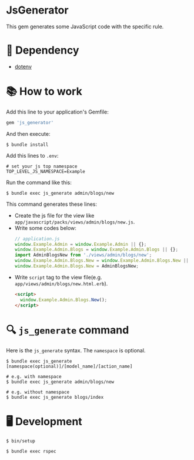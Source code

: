 # JsGenerator

This gem generates some JavaScript code with the specific rule.

# 📌 Dependency

- [dotenv](https://github.com/bkeepers/dotenv)

# 📚 How to work

Add this line to your application's Gemfile:

```ruby
gem 'js_generator'
```

And then execute:

    $ bundle install

Add this lines to `.env`:

```text
# set your js top namespace
TOP_LEVEL_JS_NAMESPACE=Example
```

Run the command like this:

```shell
$ bundle exec js_generate admin/blogs/new 
```

This command generates these lines:

- Create the js file for the view like `app/javascript/packs/views/admin/blogs/new.js`.
- Write some codes below: 
    ```js
    // application.js
    window.Example.Admin = window.Example.Admin || {};
    window.Example.Admin.Blogs = window.Example.Admin.Blogs || {};
    import AdminBlogsNew from './views/admin/blogs/new';
    window.Example.Admin.Blogs.New = window.Example.Admin.Blogs.New || {};
    window.Example.Admin.Blogs.New = AdminBlogsNew;
    ```
- Write `script` tag to the view file(e.g. `app/views/admin/blogs/new.html.erb`).
    ```html
    <script>
      window.Example.Admin.Blogs.New();
    </script>
    ```

# 🔍 `js_generate` command

Here is the `js_generate` syntax. The `namespace` is optional.

```shell
$ bundle exec js_generate [namespace(optional)]/[model_name]/[action_name]

# e.g. with namespace
$ bundle exec js_generate admin/blogs/new

# e.g. without namespace
$ bundle exec js_generate blogs/index 
```

# 🖥 Development

```shell
$ bin/setup
```

```shell
$ bundle exec rspec
```
